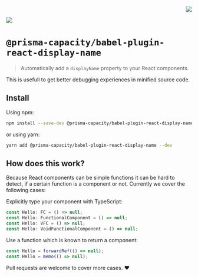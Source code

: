 <div align="right"><a target="myNextJob" href="https://www.prisma-capacity.eu/careers#job-offers">
    <img class="inline" src="prisma.png">
</a></div>

![](https://github.com/prisma-capacity/babel-plugin-react-display-name/workflows/CI/badge.svg)

# `@prisma-capacity/babel-plugin-react-display-name`

> Automatically add a `displayName` property to your React components.

This is usefull to get better debugging experiences in minified source code.

## Install

Using npm:

```sh
npm install --save-dev @prisma-capacity/babel-plugin-react-display-name
```

or using yarn:

```sh
yarn add @prisma-capacity/babel-plugin-react-display-name --dev
```

## How does this work?

Because React components can be simple functions it can be hard to detect, if a certain function is a component or not. Currently we cover the following cases:

Explicitly type your component with TypeScript:

```ts
const Hello: FC = () => null;
const Hello: FunctionalComponent = () => null;
const Hello: VFC = () => null;
const Hello: VoidFunctionalComponent = () => null;
```

Use a function which is known to return a component:

```ts
const Hello = forwardRef(() => null);
const Hello = memo(() => null);
```

Pull requests are welcome to cover more cases. ♥
